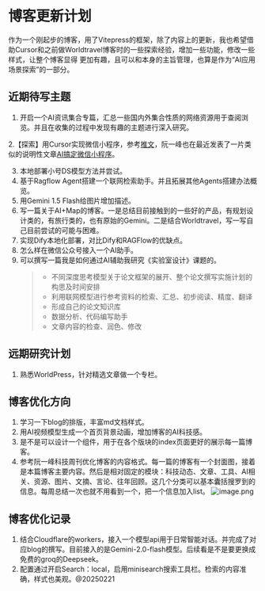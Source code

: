 # 博客更新计划
作为一个刚起步的博客，用了Vitepress的框架，除了内容上的更新，我也希望借助Cursor和之前做Worldtravel博客时的一些探索经验，增加一些功能，修改一些样式，让整个博客显得
更加有趣，且可以和本身的主旨管理，也算是作为“AI应用场景探索”的一部分。

## 近期待写主题
1. 开启一个AI资讯集合专篇，汇总一些国内外集合性质的网络资源用于查阅浏览。并且在收集的过程中发现有趣的主题进行深入研究。

2.【探索】用Cursor实现微信小程序，参考[推文](https://mp.weixin.qq.com/s/DrpZ7ebCOHQungpM9CK3Lw)，阮一峰也在最近发表了一片类似的说明性文章[AI搞定微信小程序](https://www.ruanyifeng.com/blog/2025/01/tencent-cloud-copilot.html)。

3. 本地部署小号DS模型方法并尝试。
4. 基于Ragflow Agent搭建一个联网检索助手。并且拓展其他Agents搭建办法概览。
5. 用Gemini 1.5 Flash给图片增加描述。
6. 写一篇关于AI+Map的博客。一是总结目前接触到的一些好的产品，有规划设计类的，有旅行类的，也有原始的Gemini。二是结合Worldtravel，写一写自己目前尝试的可能与困难。
7. 实现Dify本地化部署，对比Dify和RAGFlow的优缺点。
8. 怎么样在微信公众号接入一个AI助手。
9. 可以撰写一篇我是如何通过AI辅助我研究《实验室设计》课题的。
    > - 不同深度思考模型关于论文框架的展开、整个论文撰写实施计划的构思及时间安排
    > - 利用联网模型进行参考资料的检索、汇总、初步阅读、精度、翻译
    > - 形成自己的论文知识库
    > - 数据分析、代码编写助手
    > - 文章内容的检查、润色、修改


## 远期研究计划
1. 熟悉WorldPress，针对精选文章做一个专栏。

## 博客优化方向
1. 学习一下blog的排版，丰富md文档样式。
2. 用AI视频模型生成一个首页背景动画，增加博客的AI科技感。
3. 是不是可以设计一个组件，用于在各个版块的index页面更好的展示每一篇博客。
5. 参考阮一峰科技周刊优化博客的内容格式。每一篇的博客有一个封面图，接着是本篇博客主要内容。然后是相对固定的模块：科技动态、文章、工具、AI相关、资源、图片、文摘、言论、往年回顾。这几个分类可以基本囊括搜罗到的信息。每周总结一次也就不用看到一个，把一个信息加入list。
![image.png](https://cloudflare-imgbed-1d8.pages.dev/file/1739413539480_image.png)

## 博客优化记录

1. 结合Cloudflare的workers，接入一个模型api用于日常智能对话。并完成了对应blog的撰写。目前接入的是Gemini-2.0-flash模型。后续看是不是要更换成免费的groq的Deepseek。
2. 配置通过开启Search：local，启用minisearch搜索工具栏。检索的内容准确，样式也美观。@20250221

